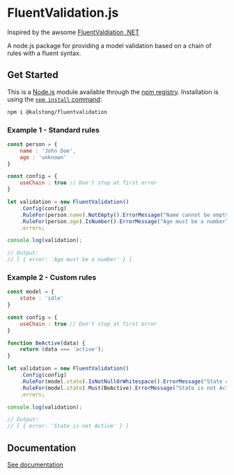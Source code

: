 # FluentValidation.js

Inspired by the awsome [FluentValdiation .NET](https://github.com/JeremySkinner/FluentValidation/blob/master/README.md)

A node.js package for providing a model validation based on a chain of rules with a fluent syntax.

## Get Started
This is a [Node.js](https://nodejs.org/en/) module available through the
[npm registry](https://www.npmjs.com/). Installation is using the
[`npm install` command](https://docs.npmjs.com/getting-started/installing-npm-packages-locally):

```sh
npm i @kalstong/fluentvalidation
```


### Example 1 - Standard rules
```javascript
const person = {
    name : 'John Doe',
    age : 'unknown'
}

const config = {
    useChain : true // Don't stop at first error
}

let validation = new FluentValidation()
    .Config(config)
    .RuleFor(person.name).NotEmpty().ErrorMessage("Name cannot be empty")
    .RuleFor(person.age).IsNumber().ErrorMessage("Age must be a number")
    .errors;

console.log(validation);

// Output:
// [ { error: 'Age must be a number' } ]
```

### Example 2 - Custom rules
```javascript
const model = {
    state : 'idle'
}

const config = {
    useChain : true // Don't stop at first error
}

function BeActive(data) {
    return (data === 'active');
}

let validation = new FluentValidation()
    .Config(config)
    .RuleFor(model.state).IsNotNullOrWhitespace().ErrorMessage("State cannot be empty")
    .RuleFor(model.state).Must(BeActive).ErrorMessage("State is not Active")
    .errors;

console.log(validation);

// Output:
// [ { error: 'State is not Active' } ]
```

## Documentation

[See documentation](DOC.md)